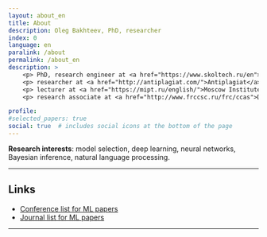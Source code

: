 ```yaml
---
layout: about_en
title: About
description: Oleg Bakhteev, PhD, researcher
index: 0
language: en
paralink: /about
permalink: /about_en
description: >
    <p> PhD, research engineer at <a href="https://www.skoltech.ru/en">Skoltech</a>,</p>
    <p> researcher at <a href="http://antiplagiat.com/">Antiplagiat</a>,</p>
    <p> lecturer at <a href="https://mipt.ru/english/">Moscow Institute of Physics and Technology</a>,</p>
    <p> research associate at <a href="http://www.frccsc.ru/frc/ccas">Dorodnicyn Computing Center, Federal Research Center "Computer Science and Control" of the Russian Academy of Sciences</a>.</p>

profile:
#selected_papers: true
social: true  # includes social icons at the bottom of the page
---
```


**Research interests**: model selection, deep learning, neural networks, Bayesian inference, natural language processing.

---

## Links
* [Conference list for ML papers](https://tinyurl.com/bahleg-conf)
* [Journal list for ML papers](https://tinyurl.com/bahleg-journals)

---
